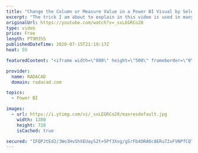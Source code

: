 ```yaml
---
title: "Change the Column or Measure Value in a Power BI Visual by Selection of the Slicer    Parameter Tabl"
excerpt: "The trick I am about to explain in this video is used in many samples, and it is not a new trick. However, it is very useful, and many Power BI users are still not aware of it. Let’s say you have to columns: Cost, and Sales, and in one chart, you want to show only one of the measures above, but the selection"
originalUrl: https://youtube.com/watch?v=_sxLEGRCo28
type: video
price: Free
length: PT9M35S
publishedDateTime: 2020-07-15T21:19:17Z
heat: 55

featuredContent: "<iframe width=\"800\" height=\"500\" frameborder=\"0\" src=\"https://www.youtube.com/embed/_sxLEGRCo28\" allow=\"accelerometer; autoplay; encrypted-media; gyroscope; picture-in-picture\" allowfullscreen></iframe>"

provider:
  name: RADACAD
  domain: radacad.com

topics:
  - Power BI

images:
  - url: https://i.ytimg.com/vi/_sxLEGRCo28/maxresdefault.jpg
    width: 1280
    height: 720
    isCached: true

secured: "IFQPJtEd2/3Wo3Hv5hXEUayS2t+SPf3Xxg/gSrFb4ORAOc8ERu72xFVNPfCQT/YtQCe7UpbIs41LvPXzd5tU9KIqtVpZpntNPxNEbWxgLErJSKlpK5/2POlZOIZdzz0gAd2nihc630RxYkl3qewXOiBp/5ggAYp2+gPsNMh6YyZo6rh9ghMUmUSrVAzgQTTg8ZVDvFrlDCwEDepEeITD+Nifezg2VEQ9KfQzqNWYjrq23WQJWmlQvsUzio8te4DzFJS2moW2xM3Xe3HzeXpGt9qlr3ZsixFk9+7fbER/ohOxzQfV8FmldXz6RcwQ686k80U3y0PENEsKY0qIFoFjQ5D9KaKfEAw8h59yaDBArhq+SpY04i75hFG3emsTaDP1dVqxhAxdI/rkNQhWVJDTS31p+/Mqp8O06I5fHhgZBZc=;zq+/ujN5cr3xDD/RhKHnqg=="
---
```



